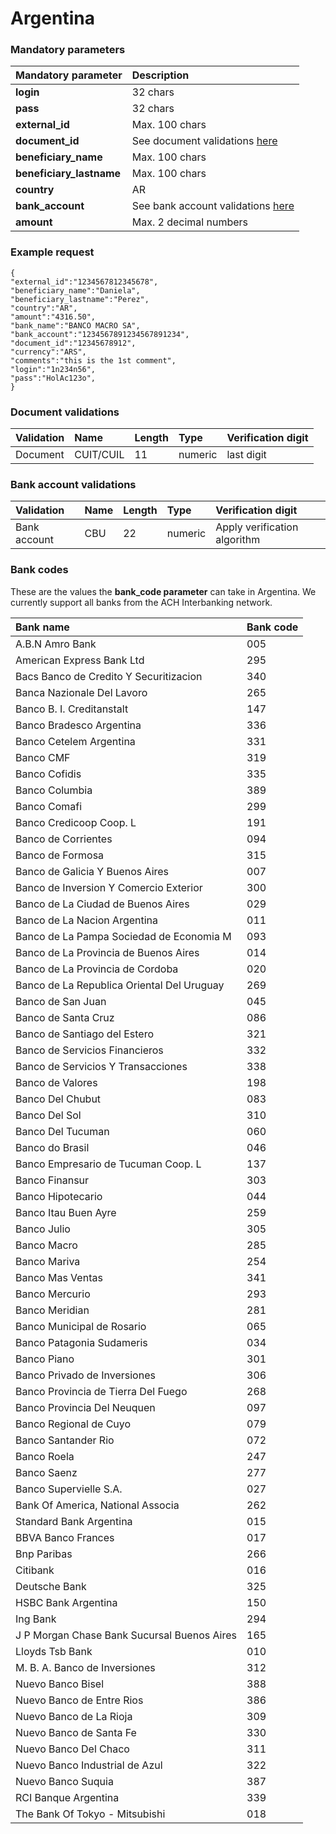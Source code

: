 # Argentina

### Mandatory parameters

| Mandatory parameter | Description |
| :--- | :--- |
| **login** | 32 chars |
| **pass** | 32 chars |
| **external\_id** | Max. 100 chars |
| **document\_id** | See document validations [here](https://docs.dlocal.com/api-documentation/payout-api-reference/payouts/argentina#document-validations) |
| **beneficiary\_name** | Max. 100 chars |
| **beneficiary\_lastname** | Max. 100 chars |
| **country** | AR |
| **bank\_account** | See bank account validations [here](https://docs.dlocal.com/api-documentation/payout-api-reference/payouts/brazil#bank-account-validations) |
| **amount** | Max. 2 decimal numbers |

### Example request

```text
{
"external_id":"1234567812345678",
"beneficiary_name":"Daniela",
"beneficiary_lastname":"Perez",
"country":"AR",
"amount":"4316.50",
"bank_name":"BANCO MACRO SA",
"bank_account":"1234567891234567891234",
"document_id":"12345678912",
"currency":"ARS",
"comments":"this is the 1st comment",
"login":"1n234n56",
"pass":"HolAc123o",
}
```

### **Document validations**

| Validation | Name | Length | Type | Verification digit |
| :--- | :--- | :--- | :--- | :--- |
| Document | CUIT/CUIL | 11 | numeric | last digit |

### Bank account validations

| Validation | Name | Length | Type | Verification digit |
| :--- | :--- | :--- | :--- | :--- |
| Bank account | CBU | 22 | numeric | Apply verification algorithm |

### Bank codes

These are the values the **bank\_code parameter** can take in Argentina. We currently support all banks from the ACH Interbanking network.

| **Bank name** | **Bank code** |
| :--- | :--- |
| A.B.N Amro Bank | 005 |
| American Express Bank Ltd | 295 |
| Bacs Banco de Credito Y Securitizacion | 340 |
| Banca Nazionale Del Lavoro | 265 |
| Banco B. I. Creditanstalt | 147 |
| Banco Bradesco Argentina | 336 |
| Banco Cetelem Argentina | 331 |
| Banco CMF | 319 |
| Banco Cofidis | 335 |
| Banco Columbia | 389 |
| Banco Comafi | 299 |
| Banco Credicoop Coop. L | 191 |
| Banco de Corrientes | 094 |
| Banco de Formosa | 315 |
| Banco de Galicia Y Buenos Aires | 007 |
| Banco de Inversion Y Comercio Exterior | 300 |
| Banco de La Ciudad de Buenos Aires | 029 |
| Banco de La Nacion Argentina | 011 |
| Banco de La Pampa Sociedad de Economia M | 093 |
| Banco de La Provincia de Buenos Aires | 014 |
| Banco de La Provincia de Cordoba | 020 |
| Banco de La Republica Oriental Del Uruguay | 269 |
| Banco de San Juan | 045 |
| Banco de Santa Cruz | 086 |
| Banco de Santiago del Estero | 321 |
| Banco de Servicios Financieros | 332 |
| Banco de Servicios Y Transacciones | 338 |
| Banco de Valores | 198 |
| Banco Del Chubut | 083 |
| Banco Del Sol | 310 |
| Banco Del Tucuman | 060 |
| Banco do Brasil | 046 |
| Banco Empresario de Tucuman Coop. L | 137 |
| Banco Finansur | 303 |
| Banco Hipotecario | 044 |
| Banco Itau Buen Ayre | 259 |
| Banco Julio | 305 |
| Banco Macro | 285 |
| Banco Mariva | 254 |
| Banco Mas Ventas | 341 |
| Banco Mercurio | 293 |
| Banco Meridian | 281 |
| Banco Municipal de Rosario | 065 |
| Banco Patagonia Sudameris | 034 |
| Banco Piano | 301 |
| Banco Privado de Inversiones | 306 |
| Banco Provincia de Tierra Del Fuego | 268 |
| Banco Provincia Del Neuquen | 097 |
| Banco Regional de Cuyo | 079 |
| Banco Santander Rio | 072 |
| Banco Roela | 247 |
| Banco Saenz | 277 |
| Banco Supervielle S.A. | 027 |
| Bank Of America, National Associa | 262 |
| Standard Bank Argentina | 015 |
| BBVA Banco Frances | 017 |
| Bnp Paribas | 266 |
| Citibank | 016 |
| Deutsche Bank | 325 |
| HSBC Bank Argentina | 150 |
| Ing Bank | 294 |
| J P Morgan Chase Bank Sucursal Buenos Aires | 165 |
| Lloyds Tsb Bank | 010 |
| M. B. A. Banco de Inversiones | 312 |
| Nuevo Banco Bisel | 388 |
| Nuevo Banco de Entre Rios | 386 |
| Nuevo Banco de La Rioja | 309 |
| Nuevo Banco de Santa Fe | 330 |
| Nuevo Banco Del Chaco | 311 |
| Nuevo Banco Industrial de Azul | 322 |
| Nuevo Banco Suquia | 387 |
| RCI Banque Argentina | 339 |
| The Bank Of Tokyo - Mitsubishi | 018 |


